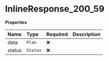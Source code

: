 # InlineResponse_200_59

**Properties**

| Name   | Type     | Required | Description |
| :----- | :------- | :------- | :---------- |
| data   | `Plan`   | ❌       |             |
| status | `Status` | ❌       |             |
